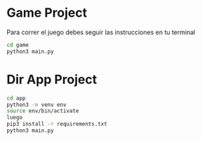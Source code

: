 # Game Project
Para correr el juego debes seguir las instrucciones en tu terminal

```sh
cd game
python3 main.py

```

# Dir App Project 

```sh git clone
cd app
python3 -m venv env
source env/bin/activate
luego
pip3 install -r requirements.txt
python3 main.py
```